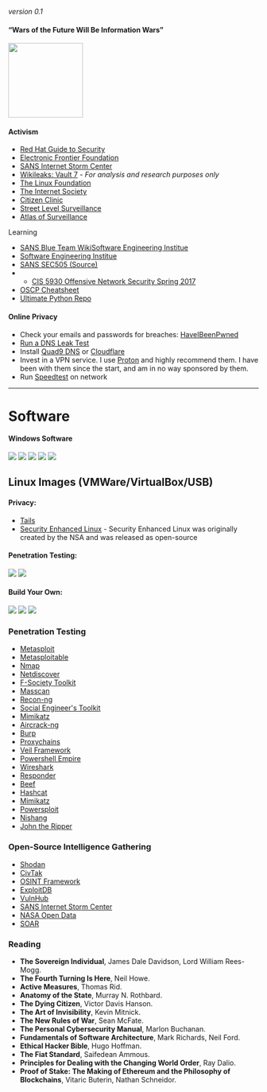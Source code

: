 *version 0.1*

#### “Wars of the Future Will Be Information Wars”

<img style="text-align:center;width:150px;height:150px;"  src="https://github.com/sputnikOS/website/blob/main/public/cia.png?raw=true" />

#### Activism
- [Red Hat Guide to Security](https://docs.redhat.com/en/documentation/red_hat_enterprise_linux/4/html/security_guide/index#index)
- [Electronic Frontier Foundation](https://www.eff.org)
- [SANS Internet Storm Center](https://proton.me/)
- [Wikileaks: Vault 7](https://wikileaks.org/ciav7p1/) - *For analysis and research purposes only*
- [The Linux Foundation](https://linuxfoundation.org)
- [The Internet Society](https://www.internetsociety.org)
- [Citizen Clinic](https://citizenclinic.io)
- [Street Level Surveillance](https://sls.eff.org/)
- [Atlas of Surveillance](https://atlasofsurveillance.org/)

Learning

- [SANS Blue Team Wiki](https://wiki.sans.blue/#!index.md)[Software Engineering Institue](https://www.sei.cmu.edu)
- [Software Engineering Institue](https://www.sei.cmu.edu)
- [SANS SEC505 (Source)](https://github.com/p0w3rsh3ll/SEC505)
- - [CIS 5930 Offensive Network Security Spring 2017](https://www.cs.fsu.edu/~liux/courses/offensivenetsec/index.html)
- [OSCP Cheatsheet](https://github.com/0xsyr0/OSCP)
- [Ultimate Python Repo](https://github.com/vinta/awesome-python?tab=readme-ov-file#distributed-computing)
#### Online Privacy
- Check your emails and passwords for breaches: [HaveIBeenPwned](https://haveibeenpwned.com/)
- [Run a DNS Leak Test](https://www.dnsleaktest.com)
- Install [Quad9 DNS](https://on.quad9.net) or [Cloudflare](https://www.cloudflare.com/learning/dns/what-is-1.1.1.1/DNS)
- Invest in a VPN service. I use [Proton](https://proton.me/) and highly recommend them. I have been with them since the start, and am in no way sponsored by them.
- Run [Speedtest](https://speed.cloudflare.com) on network


---

# Software
#### Windows Software
<a href="https://learn.microsoft.com/en-us/powershell/"><img src="https://img.shields.io/badge/powershell-5391FE?style=for-the-badge&logo=powershell&logoColor=white"></a>
<a href="https://git-scm.com/downloads"><img src="https://img.shields.io/badge/GIT-E44C30?style=for-the-badge&logo=git&logoColor=white"></a>
<a href="https://www.postman.com/downloads/"><img src="https://img.shields.io/badge/Postman-FF6C37?style=for-the-badge&logo=Postman&logoColor=white"></a>
<a href="https://www.vmware.com/products/workstation-player/"><img src="https://img.shields.io/badge/VMware-231f20?style=for-the-badge&logo=VMware&logoColor=white"></a>
<a href="https://www.virtualbox.org/wiki/Downloads"><img src="https://img.shields.io/badge/VirtualBox-21416b?style=for-the-badge&logo=VirtualBox&logoColor=white"></a>


## Linux Images (VMWare/VirtualBox/USB)
#### Privacy:
- [Tails](https://tails.net/install/index.en.html)
- [Security Enhanced Linux](https://github.com/SELinuxProject/selinux) - Security Enhanced Linux was originally created by the NSA and was released as open-source


#### Penetration Testing:
<a href="https://kali.org"><img src="https://img.shields.io/badge/Kali_Linux-557C94?style=for-the-badge&logo=kali-linux&logoColor=white"></a>
<a href="https://blackarch.org/downloads.html"><img src="https://img.shields.io/badge/BlackArch-000000?style=for-the-badge&logo=arch-linux&logoColor=white"></a>

#### Build Your Own:
<a href="https://www.debian.org/download"><img src="https://img.shields.io/badge/Debian-A81D33?style=for-the-badge&logo=debian&logoColor=white"></a>
<a href="https://ubuntu.com/download"><img src="https://img.shields.io/badge/Ubuntu-E95420?style=for-the-badge&logo=ubuntu&logoColor=white"></a>
<a href="https://archlinux.org/download/"><img src="https://img.shields.io/badge/Arch_Linux-1793D1?style=for-the-badge&logo=arch-linux&logoColor=white"></a>

### Penetration Testing

- [Metasploit](https://github.com/rapid7/metasploit-framework)
- [Metasploitable](https://github.com/rapid7/metasploitable3)
- [Nmap](https://nmap.org)
- [Netdiscover](https://www.kali.org/tools/netdiscover/)
- [F-Society Toolkit](https://github.com/Manisso/fsociety)
- [Masscan](https://github.com/robertdavidgraham/masscan)
- [Recon-ng](https://github.com/lanmaster53/recon-ng)
- [Social Engineer's Toolkit](https://github.com/trustedsec/social-engineer-toolkit)
- [Mimikatz](https://github.com/ParrotSec/mimikatz)
- [Aircrack-ng](https://github.com/aircrack-ng/aircrack-ng)
- [Burp](https://portswigger.net/burp)
- [Proxychains](https://github.com/haad/proxychains)
- [Veil Framework](https://github.com/Veil-Framework)
- [Powershell Empire](https://github.com/EmpireProject/Empire)
- [Wireshark](https://www.wireshark.org/download.html)
- [Responder](https://github.com/SpiderLabs/Responder)
- [Beef](https://github.com/beefproject/beef)
- [Hashcat](https://hashcat.net/hashcat/)
- [Mimikatz](https://github.com/ParrotSec/mimikatz)
- [Powersploit](https://github.com/PowerShellMafia/PowerSploit)
- [Nishang](https://github.com/samratashok/nishang)
- [John the Ripper](https://github.com/openwall/john)

### Open-Source Intelligence Gathering
- [Shodan](https://www.shodan.io)
- [CivTak](https://www.civtak.org/2020/09/23/wintak-is-publicly-available/)
- [OSINT Framework](https://osintframework.com/)
- [ExploitDB](https://www.exploit-db.com/)
- [VulnHub](https://www.vulnhub.com/)
- [SANS Internet Storm Center](https://isc.sans.edu)
- [NASA Open Data](https://data.nasa.gov)
- [SOAR](https://soar.earth)


### Reading
- **The Sovereign Individual**, James Dale Davidson, Lord William Rees-Mogg.
- **The Fourth Turning Is Here**, Neil Howe.
- **Active Measures**, Thomas Rid.
- **Anatomy of the State**, Murray N. Rothbard.
- **The Dying Citizen**, Victor Davis Hanson.
- **The Art of Invisibility**, Kevin Mitnick.
- **The New Rules of War**, Sean McFate.
- **The Personal Cybersecurity Manual**, Marlon Buchanan.
- **Fundamentals of Software Architecture**, Mark Richards, Neil Ford.
- **Ethical Hacker Bible**, Hugo Hoffman.
- **The Fiat Standard**, Saifedean Ammous.
- **Principles for Dealing with the Changing World Order**, Ray Dalio.
- **Proof of Stake: The Making of Ethereum and the Philosophy of Blockchains**, Vitaric Buterin, Nathan Schneidor.


